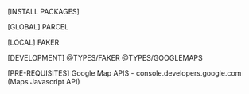 [INSTALL PACKAGES]

[GLOBAL]
PARCEL

[LOCAL]
FAKER

[DEVELOPMENT]
@TYPES/FAKER
@TYPES/GOOGLEMAPS

[PRE-REQUISITES]
Google Map APIS - console.developers.google.com (Maps Javascript API)